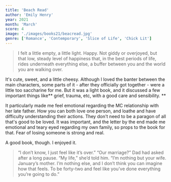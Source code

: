 ```yaml
---
title: 'Beach Read'
author: 'Emily Henry'
year: 2021
month: 'March'
score: 4
image: './images/books21/beacread.jpg'
genre: ['Romance', 'Contemporary', 'Slice of Life', 'Chick Lit']
---
```


> I felt a little empty, a little light. Happy. Not giddy or overjoyed, but that low, steady level of happiness that, in the best periods of life, rides underneath everything else, a buffer between you and the world you are walking over.

It's cute, sweet, and a little cheesy. Although I loved the banter between the main characters, some parts of it - after they officially got together - were a little too saccharine for me. But it was a light book, and it discussed a few important things like** grief, trauma, etc, with a good care and sensibility. **

It particularly made me feel emotional regarding the MC relationship with her late father. How you can both love one person, and loathe and have difficulty understanding their actions. They don't need to be a paragon of all that's good to be loved. It was important, and the letter by the end made me emotional and teary eyed regarding my own family, so props to the book for that. Fear of losing someone is strong and real.

A good book, though. I enjoyed it.

> “I don’t know, I just feel like it’s over.” “Our marriage?” Dad had asked after a long pause. “My life,” she’d told him. “I’m nothing but your wife. January’s mother. I’m nothing else, and I don’t think you can imagine how that feels. To be forty-two and feel like you’ve done everything you’re going to do.”
